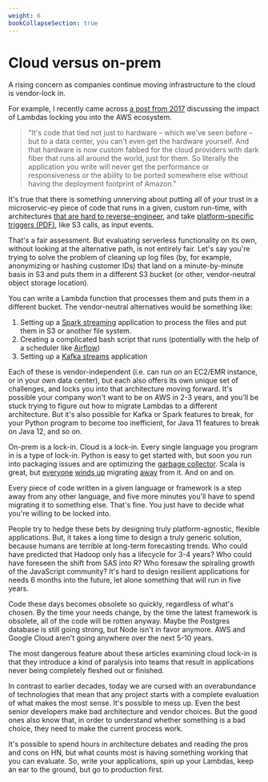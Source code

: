 ```yaml
---
weight: 6
bookCollapseSection: true
---
```


# Cloud versus on-prem

A rising concern as companies continue moving infrastructure to the cloud is vendor-lock in.  

For example,  I recently came across [a post from 2017](https://www.theregister.co.uk/2017/11/06/coreos_kubernetes_v_world/) discussing the impact of Lambdas locking you into the AWS ecosystem. 

> "It's code that tied not just to hardware – which we've seen before – but to a data center, you can't even get the hardware yourself. And that hardware is now custom fabbed for the cloud providers with dark fiber that runs all around the world, just for them. So literally the application you write will never get the performance or responsiveness or the ability to be ported somewhere else without having the deployment footprint of Amazon."

It's true that there is something unnerving about putting all of your trust in a microservic-ey piece of code that runs in a given, custom run-time, with architectures [that are hard to reverse-engineer](https://mikhail.io/2018/08/serverless-cold-start-war/), and take [platform-specific triggers (PDF)](https://arxiv.org/pdf/1812.03651.pdf), like S3 calls, as input events. 

That's a fair assessment. But evaluating serverless functionality on its own, without looking at the alternative path, is not entirely fair. Let's say you're trying to solve the problem of cleaning up log files (by, for example, anonymizing or hashing customer IDs) that land on a minute-by-minute basis in S3 and puts them in a different S3 bucket (or other, vendor-neutral object storage location).

You can write a Lambda function that processes them and puts them in a different bucket. The vendor-neutral alternatives would be something like: 

1. Setting up a [Spark streaming](https://spark.apache.org/streaming/) application to process the files and put them in S3 or another file system. 
2. Creating a complicated bash script that runs (potentially with the help of a scheduler like [Airflow](https://airbnb.io/projects/airflow/))
3. Setting up a [Kafka streams](https://kafka.apache.org/documentation/streams/) application

Each of these is vendor-independent (i.e. can run on an EC2/EMR instance, or in your own data center), but each also offers its own unique set of challenges, and locks you into that architecture moving forward. It's possible your company won't want to be on AWS in 2-3 years, and you'll be stuck trying to figure out how to migrate Lambdas to a different architecture. But it's also possible for Kafka or Spark features to break, for your Python program to become too inefficient, for Java 11 features to break on Java 12, and so on.  

On-prem is a lock-in. Cloud is a lock-in. Every single language you program in is a type of lock-in. Python is easy to get started with, but soon you run into packaging issues and are optimizing the [garbage collector](https://instagram-engineering.com/dismissing-python-garbage-collection-at-instagram-4dca40b29172?gi=dde90f1d01a). Scala is great, but [everyone](https://www.infoq.com/news/2011/11/yammer-scala) [winds up](https://movio.co/blog/migrate-Scala-to-Go/) migrating [away](https://www.quora.com/Is-LinkedIn-getting-rid-of-Scala) from it. And on and on. 

Every piece of code written in a given language or framework is a step away from any other language, and five more minutes you'll have to spend migrating it to something else.  That's fine.  You just have to decide what you're willing to be locked into. 

People try to hedge these bets by designing truly platform-agnostic, flexible applications. But, it takes a long time to design a truly generic solution, because humans are terrible at long-term forecasting trends. Who could have predicted that Hadoop only has a lifecycle for 3-4 years? Who could have foreseen the shift from SAS into R? Who foresaw the spiraling growth of the JavaScript community? It's hard to design resilient applications for needs 6 months into the future, let alone something that will run in five years. 

Code these days becomes obsolete so quickly, regardless of what's chosen. By the time your needs change, by the time the latest framework is obsolete, all of the code will be rotten anyway. Maybe the Postgres database is still going strong, but Node isn't in favor anymore.   AWS and Google Cloud aren't going anywhere over the next 5-10 years. 

The most dangerous feature about these articles examining cloud lock-in is that they introduce a kind of paralysis into teams that result in applications never being completely fleshed out or finished.

In contrast to earlier decades, today we are cursed with an overabundance of technologies that mean that any project starts with a complete evaluation of what makes the most sense. It's possible to mess up. Even the best senior developers make bad architecture and vendor choices.  But the good ones also know that, in order to understand whether something is a bad choice, they need to make the current process work. 

It's possible to spend hours in architecture debates and reading the pros and cons on HN, but what counts most is having something working that you can evaluate. So, write your applications, spin up your Lambdas, keep an ear to the ground, but go to production first. 